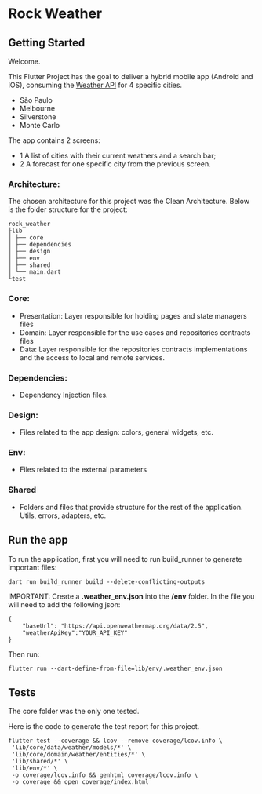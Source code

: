 # Rock Weather

## Getting Started

Welcome.

This Flutter Project has the goal to deliver a hybrid mobile app (Android and IOS),
consuming the [Weather API](https://openweathermap.org/api) for 4 specific cities.

- São Paulo
- Melbourne
- Silverstone
- Monte Carlo

The app contains 2 screens:

- 1 A list of cities with their current weathers and a search bar;
- 2 A forecast for one specific city from the previous screen.

### Architecture:

The chosen architecture for this project was the Clean Architecture.
Below is the folder structure for the project:

```
rock_weather
├lib
│ ├── core
│ ├── dependencies
│ ├── design
│ ├── env
│ ├── shared
│ └── main.dart
└test
```

### Core:

- Presentation: Layer responsible for holding pages and state managers files
- Domain: Layer responsible for the use cases and repositories contracts files
- Data: Layer responsible for the repositories contracts implementations and the access to local and remote services.

### Dependencies:

- Dependency Injection files.

### Design:

- Files related to the app design: colors, general widgets, etc.

### Env:

- Files related to the external parameters

### Shared

- Folders and files that provide structure for the rest of the application. Utils, errors, adapters, etc.

## Run the app

To run the application, first you will need to run build_runner to generate important files:

```
dart run build_runner build --delete-conflicting-outputs
```

IMPORTANT:
Create a **.weather_env.json** into the **/env** folder. In the file you will need to add the following json:

```
{
    "baseUrl": "https://api.openweathermap.org/data/2.5",
    "weatherApiKey":"YOUR_API_KEY"
}
```

Then run:

```
flutter run --dart-define-from-file=lib/env/.weather_env.json
```

## Tests

The core folder was the only one tested.

Here is the code to generate the test report for this project.

```
flutter test --coverage && lcov --remove coverage/lcov.info \
 'lib/core/data/weather/models/*' \
 'lib/core/domain/weather/entities/*' \
 'lib/shared/*' \
 'lib/env/*' \
 -o coverage/lcov.info && genhtml coverage/lcov.info \
 -o coverage && open coverage/index.html
```
